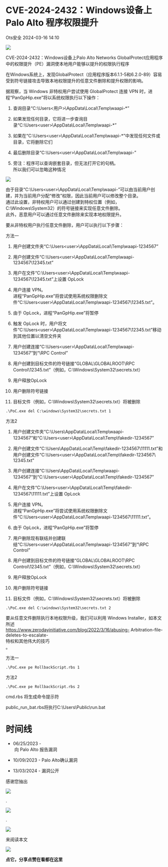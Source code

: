 #  CVE-2024-2432：Windows设备上Palo Alto 程序权限提升   
 Ots安全   2024-03-16 14:10  
  
![](https://mmbiz.qpic.cn/mmbiz_gif/bL2iaicTYdZn7gtxSFZlfuCW6AdQib8Q1onbR0U2h9icP1eRO6wH0AcyJmqZ7USD0uOYncCYIH7ZEE8IicAOPxyb9IA/640?wx_fmt=gif "")  
  
CVE-2024-2432：Windows设备上Palo Alto Networks GlobalProtect应用程序中的权限提升（PE）漏洞使本地用户能够以提升的权限执行程序  
  
  
在Windows系统上，发现GlobalProtect（应用程序版本6.1.1-5和6.2.0-89）容易受到符号链接攻击导致本地权限提升的任意文件删除和提升权限的影响。  
  
据观察，当 Windows 非特权用户尝试使用 GlobalProtect 连接 VPN 时，进程“PanGpHip.exe”将以系统权限执行以下操作：  
1. 查询目录“C:\Users\<用户>\AppData\Local\Temp\waapi-*”  
  
1. 如果发现任何目录，它将进一步查询目录“C:\Users\<user>\AppData\Local\Temp\waapi-<random>\*”  
  
1. 如果在“C:\Users\<user>\AppData\Local\Temp\waapi-<random>*”中发现任何文件或目录，它将删除它们  
  
1. 最后删除目录“C:\Users\<user>\AppData\Local\Temp\waapi-<random>”  
  
1. 旁注：程序可以查询嵌套目录，但无法打开它的句柄。  
所以我们可以忽略这种情况  
  
![](https://mmbiz.qpic.cn/sz_mmbiz_png/rWGOWg48tadPzNLvj4UeliciaGLjyGo3H5SQ9vQ5Egxr7tze97kfE00icibhGo7RwviajbpIRc4VHTKQm9hAZ1zaibCg/640?wx_fmt=png&from=appmsg "")  
  
由于目录“C:\Users\<user>\AppData\Local\Temp\waapi-<random>”可以由当前用户创建，并为当前用户分配“修改”权限，因此当前用户可以修改整个目录。  
通过此设置，非特权用户可以通过创建到特权位置（例如，C:\Windows\System32）的符号链接来实现任意文件删除。  
此外，恶意用户可以通过任意文件删除来实现本地权限提升。  
  
要从非特权用户执行任意文件删除，用户可以执行以下步骤：  
  
方法一  
1. 用户创建文件夹“C:\Users\<user>\AppData\Local\Temp\waapi-1234567”  
  
1. 用户创建文件“C:\Users\<user>\AppData\Local\Temp\waapi-1234567\12345.txt”  
  
1. 用户在文件“C:\Users\<user>\AppData\Local\Temp\waapi-1234567\12345.txt”上设置 OpLock  
  
1. 用户连接 VPN。  
进程“PanGpHip.exe”将尝试使用系统权限删除文件“C:\Users\<user>\AppData\Local\Temp\waapi-1234567\12345.txt”。  
  
1. 由于 OpLock，进程“PanGpHip.exe”将暂停  
  
1. 触发 OpLock 时，用户将文件“C:\Users\<user>\AppData\Local\Temp\waapi-1234567\12345.txt”移动到其他位置以清空文件夹  
  
1. 用户创建连接“C:\Users\<user>\AppData\Local\Temp\waapi-1234567”到“\RPC Control”  
  
1. 用户创建到目标文件的符号链接“GLOBAL\GLOBALROOT\RPC Control\12345.txt”（例如，C:\Windows\System32\secrets.txt）  
  
1. 用户释放OpLock  
  
1. 用户删除符号链接  
  
1. 目标文件（例如，C:\Windows\System32\secrets.txt）将被删除  
  
```
.\PoC.exe del C:\windows\System32\secrets.txt 1
```  
  
  
方法2  
1. 用户创建文件夹“C:\Users<user>\AppData\Local\Temp\waapi-1234567”和“C:\Users\<user>\AppData\Local\Temp\fakedir-1234567”  
  
1. 用户创建文件“C:\Users<user>\AppData\Local\Temp\fakedir-1234567\11111.txt”和用户创建文件“C:\Users\<user>\AppData\Local\Temp\fakedir-1234567\ 12345.txt"  
  
1. 用户创建连接“C:\Users<user>\AppData\Local\Temp\waapi-1234567”到“C:\Users\<user>\AppData\Local\Temp\fakedir-1234567”  
  
1. 用户在文件“C:\Users\<user>\AppData\Local\Temp\fakedir-1234567\11111.txt”上设置 OpLock  
  
1. 用户连接 VPN。  
进程“PanGpHip.exe”将尝试使用系统权限删除文件“C:\Users\<user>\AppData\Local\Temp\waapi-1234567\11111.txt”。  
  
1. 由于 OpLock，进程“PanGpHip.exe”将暂停  
  
1. 用户删除现有联结并创建联结“C:\Users\<user>\AppData\Local\Temp\waapi-1234567”到“\RPC Control”  
  
1. 用户创建到目标文件的符号链接“GLOBAL\GLOBALROOT\RPC Control\12345.txt”（例如，C:\Windows\System32\secrets.txt）  
  
1. 用户释放OpLock  
  
1. 用户删除符号链接  
  
1. 目标文件（例如，C:\Windows\System32\secrets.txt）将被删除  
  
```
.\PoC.exe del C:\windows\System32\secrets.txt 2
```  
  
  
要从任意文件删除执行本地权限升级，我们可以利用 Windows Installer，如本文所述  
https://www.zerodayinitiative.com/blog/2022/3/16/abusing- Arbitration-file-deletes-to-escalate-  
特权和其他伟大的技巧  
。  
  
方法一  
  
```
.\PoC.exe pe RollbackScript.rbs 1
```  
  
  
方法2  
  
```
.\PoC.exe pe RollbackScript.rbs 2
```  
  
  
cmd.rbs 将生成命令提示符  
  
public_run_bat.rbs将执行C:\Users\Public\run.bat  
# 时间线  
- 06/25/2023 -   
 向 Palo Alto 报告漏洞  
  
- 10/09/2023 - Palo Alto确认漏洞  
  
- 13/03/2024 - 漏洞公开  
  
  
  
  
  
感谢您抽出  
  
![](https://mmbiz.qpic.cn/mmbiz_gif/Ljib4So7yuWgdSBqOibtgiaYWjL4pkRXwycNnFvFYVgXoExRy0gqCkqvrAghf8KPXnwQaYq77HMsjcVka7kPcBDQw/640?wx_fmt=gif "")  
  
.  
  
![](https://mmbiz.qpic.cn/mmbiz_gif/Ljib4So7yuWgdSBqOibtgiaYWjL4pkRXwycd5KMTutPwNWA97H5MPISWXLTXp0ibK5LXCBAXX388gY0ibXhWOxoEKBA/640?wx_fmt=gif "")  
  
.  
  
![](https://mmbiz.qpic.cn/mmbiz_gif/Ljib4So7yuWgdSBqOibtgiaYWjL4pkRXwycU99fZEhvngeeAhFOvhTibttSplYbBpeeLZGgZt41El4icmrBibojkvLNw/640?wx_fmt=gif "")  
  
来阅读本文  
  
![](https://mmbiz.qpic.cn/mmbiz_gif/Ljib4So7yuWge7Mibiad1tV0iaF8zSD5gzicbxDmfZCEL7vuOevN97CwUoUM5MLeKWibWlibSMwbpJ28lVg1yj1rQflyQ/640?wx_fmt=gif "")  
  
**点它，分享点赞在看都在这里**  
  
